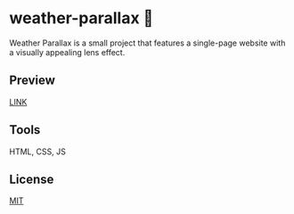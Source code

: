 # weather-parallax 🌳

Weather Parallax is a small project that features a single-page website with a visually appealing lens effect.

## Preview
[LINK](https://thesnowglobe.github.io/weather-parallax/)

## Tools
HTML, CSS, JS

## License 

[MIT](https://choosealicense/licenses/mit/)
